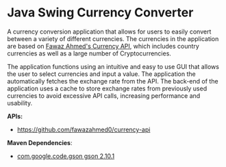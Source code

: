 # Java Swing Currency Converter

A currency conversion application that allows for users to easily convert between a variety of different currencies.
The currencies in the application are based on [Fawaz Ahmed's Currency API](https://github.com/fawazahmed0/currency-api), which includes country currencies as well as a large number of Cryptocurrencies.

The application functions using an intuitive and easy to use GUI that allows the user to select currencies and input a value. The application the automatically fetches the exchange rate from the API. The back-end of the application uses a cache to store exchange rates from previously used currencies to avoid excessive API calls, increasing performance and usability.

**APIs:** 
- https://github.com/fawazahmed0/currency-api

**Maven Dependencies**:
- [com.google.code.gson gson 2.10.1](https://mvnrepository.com/artifact/com.google.code.gson/gson/2.10.1) 
